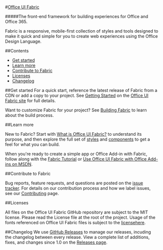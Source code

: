 #[Office UI Fabric](http://dev.office.com/fabric)

#####The front-end framework for building experiences for Office and Office 365.

Fabric is a responsive, mobile-first collection of styles and tools designed to make it quick and simple for you to create web experiences using the Office Design Language.

##Contents

- [Get started](#get-started)
- [Learn more](#learn-more)
- [Contribute to Fabric](#contribute-to-fabric)
- [Licenses](#licenses)
- [Changelog](#changelog)


##Get started
For a quick start, reference the latest release of Fabric from a CDN or add a copy to your project. See [Getting Started](http://dev.office.com/fabric/getting-started) on the [Office UI Fabric site](http://dev.office.com/fabric) for full details.

Want to customize Fabric for your project? See [Building Fabric](https://github.com/OfficeDev/Office-UI-Fabric/blob/master/ghdocs/BUILDING.md) to learn about the build process.


##Learn more

New to Fabric? Start with [What is Office UI Fabric?](http://dev.office.com/fabric/what-is-fabric) to understand its purpose, and then explore the full set of [styles](http://dev.office.com/fabric/styles) and [components](http://dev.office.com/fabric/components) to get a feel for what you can build.

When you're ready to create a simple app or Office Add-in with Fabric, follow along with the [Fabric Tutorial](https://github.com/OfficeDev/Office-UI-Fabric/blob/master/ghdocs/TUTORIAL.md) or [Use Office UI Fabric with Office Add-ins on MSDN](https://msdn.microsoft.com/EN-US/library/office/mt450443.aspx).


##Contribute to Fabric

Bug reports, feature requests, and questions are posted on the [issue tracker](https://github.com/OfficeDev/Office-UI-Fabric/issues). For details on our contribution process and how we label issues, see our [Contributing](https://github.com/OfficeDev/Office-UI-Fabric/blob/master/ghdocs/CONTRIBUTING.md) page.


##Licenses

All files on the Office UI Fabric GitHub repository are subject to the MIT license. Please read the License file at the root of the project. Usage of the fonts referenced on Office UI Fabric files is subject to the [licensehere](http://aka.ms/fabric-font-license).


##Changelog
We use [GitHub Releases](https://github.com/blog/1547-release-your-software) to manage our releases, incuding the changelog between every release. View a complete list of additions, fixes, and changes since 1.0 on the [Releases page](https://github.com/OfficeDev/Office-UI-Fabric/releases).
